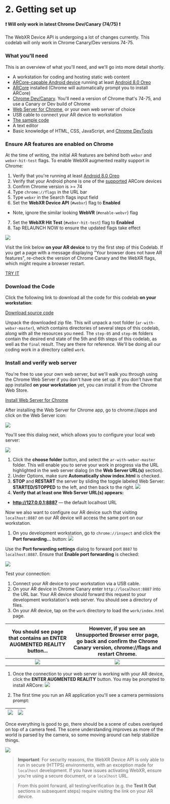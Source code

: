 # 2. Getting set up
#### :heavy_exclamation_mark: **Will only work in latest Chrome Dev/Canary (74/75)** :heavy_exclamation_mark:

The WebXR Device API is undergoing a lot of changes currently. This codelab will only work in Chrome Canary/Dev versions 74-75.

### What you'll need
This is an overview of what you'll need, and we'll go into more detail shortly.

* A workstation for coding and hosting static web content
* [ARCore-capable Android device](https://developers.google.com/ar/discover/#supported_devices) running at least [Android 8.0 Oreo](https://www.android.com/versions/oreo-8-0/)
* [ARCore](https://play.google.com/store/apps/details?id=com.google.ar.core) installed (Chrome will automatically prompt you to install ARCore)
* [Chrome Dev/Canary](https://www.google.com/chrome/dev). You'll need a version of Chrome that's 74-75, and use a Canary or Dev build of Chrome
* [Web Server for Chrome](https://chrome.google.com/webstore/detail/web-server-for-chrome/ofhbbkphhbklhfoeikjpcbhemlocgigb), or your own web server of choice
* USB cable to connect your AR device to workstation
* [The sample code](https://github.com/arnaudhambenne/ar-with-webxr/archive/master.zip)
* A text editor
* Basic knowledge of HTML, CSS, JavaScript, and [Chrome DevTools](https://developer.chrome.com/devtools)

### Ensure AR features are enabled on Chrome
At the time of writing, the initial AR features are behind both `webxr` and `webxr-hit-test` flags. To enable WebXR augmented reality support in Chrome:

1. Verify that you're running at least [Android 8.0 Oreo](https://www.android.com/versions/oreo-8-0/)
2. Verify that your Android phone is one of the [supported](https://developers.google.com/ar/discover/#supported_devices) ARCore devices
3. Confirm Chrome version is >= 74
4. Type `chrome://flags` in the URL bar
5. Type `webxr` in the Search flags input field
6. Set the **WebXR Device API** (`#webxr`) flag to **Enabled**
* Note, ignore the similar looking **WebVR** (`#enable-webvr`) flag
7. Set the **WebXR Hit Test** (`#webxr-hit-test`) flag to **Enabled**
8. Tap RELAUNCH NOW to ensure the updated flags take effect

![](https://codelabs.developers.google.com/codelabs/ar-with-webxr/img/d1b234e7d6e04a2a.png)

Visit the link below **on your AR device** to try the first step of this Codelab. If you get a page with a message displaying "Your browser does not have AR features", re-check the version of Chrome Canary and the WebXR flags, which might require a browser restart.

[TRY IT](https://arnaudhambenne.github.io/ar-with-webxr/work/)

### Download the Code
Click the following link to download all the code for this codelab **on your workstation**:

[Download source code](https://github.com/arnaudhambenne/ar-with-webxr/archive/master.zip)

Unpack the downloaded zip file. This will unpack a root folder (`ar-with-webxr-master`), which contains directories of several steps of this codelab, along with all the resources you need. The `step-05` and `step-06` folders contain the desired end state of the 5th and 6th steps of this codelab, as well as the `final` result. They are there for reference. We'll be doing all our coding work in a directory called `work`.

### Install and verify web server
You're free to use your own web server, but we'll walk you through using the Chrome Web Server if you don't have one set up. If you don't have that app installed **on your workstation** yet, you can install it from the Chrome Web Store.

[Install Web Server for Chrome](https://chrome.google.com/webstore/detail/web-server-for-chrome/ofhbbkphhbklhfoeikjpcbhemlocgigb?hl=en)

After installing the Web Server for Chrome app, go to chrome://apps and click on the Web Server icon:

![](https://codelabs.developers.google.com/codelabs/ar-with-webxr/img/dc07bbc9fcfe7c5b.png)

You'll see this dialog next, which allows you to configure your local web server:

![](https://codelabs.developers.google.com/codelabs/ar-with-webxr/img/b91087c4a372ee8d.png)

1. Click the **choose folder** button, and select the `ar-with-webxr-master` folder. This will enable you to serve your work in progress via the URL highlighted in the web server dialog (in the **Web Server URL(s)** section).
2. Under Options, make sure **Automatically show index.html** is checked.
3. **STOP** and **RESTART** the server by sliding the toggle labeled Web Server: **STARTED/STOPPED** to the left, and then back to the right.
![](https://codelabs.developers.google.com/codelabs/ar-with-webxr/img/daefd30e8a290df5.png)
4. **Verify that at least one Web Server URL(s) appears:**
* **http://127.0.0.1:8887** — the default localhost URL

Now we also want to configure our AR device such that visiting `localhost:8887` on our AR device will access the same port on our workstation.
1. On you development workstation, go to `chrome://inspect` and click the **Port forwarding...** button:
![](https://codelabs.developers.google.com/codelabs/ar-with-webxr/img/9198a15678e90e07.png)

Use the **Port forwarding settings** dialog to forward port `8887` to `localhost:8887`. Ensure that **Enable port forwarding** is checked:

![](https://codelabs.developers.google.com/codelabs/ar-with-webxr/img/8ceaaff488b3161.png)

Test your connection:

1. Connect your AR device to your workstation via a USB cable.
2. On your AR device in Chrome Canary enter `http://localhost:8887` into the URL bar.
Your AR device should forward this request to your development workstation's web server. You should see a directory of files.
3. On your AR device, tap on the `work` directory to load the `work/index.html` page.




You should see page that contains an **ENTER AUGMENTED REALITY** button...  |  However, if you see an **Unsupported Browser** error page, go back and confirm the Chrome Canary version, chrome://flags and restart Chrome.
:-------------------------:|:-------------------------:
![](https://codelabs.developers.google.com/codelabs/ar-with-webxr/img/2960fdfd01572a73.png)  |  ![](https://codelabs.developers.google.com/codelabs/ar-with-webxr/img/eb923e4c74e0a8a5.png)


1. Once the connection to your web server is working with your AR device, click the **ENTER AUGMENTED REALITY** button.
You may be prompted to install ARCore:
![](https://codelabs.developers.google.com/codelabs/ar-with-webxr/img/d9fa833e7c75fbf8.png)

2. The first time you run an AR application you'll see a camera permissions prompt:

![](https://codelabs.developers.google.com/codelabs/ar-with-webxr/img/32d7ef08a7216eb8.png)  |  ![](https://codelabs.developers.google.com/codelabs/ar-with-webxr/img/92b0afd1dc7915e.png)
:-------------------------:|:-------------------------:


Once everything is good to go, there should be a scene of cubes overlayed on top of a camera feed. The scene understanding improves as more of the world is parsed by the camera, so some moving around can help stabilize things.

![](https://codelabs.developers.google.com/codelabs/ar-with-webxr/img/53edad20e6426c9c.png)

> **Important**: For security reasons, the WebXR Device API is only able to run in secure (HTTPS) environments, with an exception made for `localhost` development. If you have issues activating WebXR, ensure you're using a secure document, or a `localhost` URL.

> From this point forward, all testing/verification (e.g. the **Test It Out** sections in subsequent steps) require visiting the link on your AR device.